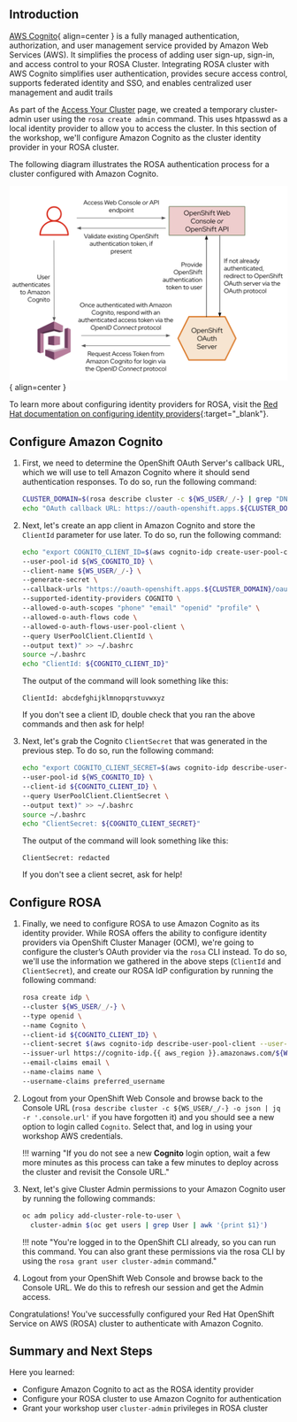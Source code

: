 ## Introduction

[AWS Cognito](https://aws.amazon.com/cognito/){ align=center } is a fully managed authentication, authorization, and user management service provided by Amazon Web Services (AWS). It simplifies the process of adding user sign-up, sign-in, and access control to your ROSA Cluster.
Integrating ROSA cluster with AWS Cognito simplifies user authentication, provides secure access control, supports federated identity and SSO, and enables centralized user management and audit trails

As part of the [Access Your Cluster](../../100-setup/3-access-cluster/) page, we created a temporary cluster-admin user using the `rosa create admin` command. This uses htpasswd as a local identity provider to allow you to access the cluster. In this section of the workshop, we'll configure Amazon Cognito as the cluster identity provider in your ROSA cluster.

The following diagram illustrates the ROSA authentication process for a cluster configured with Amazon Cognito. 

![Flow chart illustrating the ROSA authentication process for a cluster configured with Amazon Cognito](../assets/images/rosa_idp_cognito.png){ align=center }

To learn more about configuring identity providers for ROSA, visit the [Red Hat documentation on configuring identity providers](https://docs.openshift.com/rosa/rosa_install_access_delete_clusters/rosa-sts-config-identity-providers.html){:target="_blank"}.

## Configure Amazon Cognito

1. First, we need to determine the OpenShift OAuth Server's callback URL, which we will use to tell Amazon Cognito where it should send authentication responses. To do so, run the following command:

    ```bash
    CLUSTER_DOMAIN=$(rosa describe cluster -c ${WS_USER/_/-} | grep "DNS" | grep -oE '\S+.openshiftapps.com')
    echo "OAuth callback URL: https://oauth-openshift.apps.${CLUSTER_DOMAIN}/oauth2callback/Cognito"
    ```

1. Next, let's create an app client in Amazon Cognito and store the `ClientId` parameter for use later. To do so, run the following command:

    ```bash
    echo "export COGNITO_CLIENT_ID=$(aws cognito-idp create-user-pool-client \
    --user-pool-id ${WS_COGNITO_ID} \
    --client-name ${WS_USER/_/-} \
    --generate-secret \
    --callback-urls "https://oauth-openshift.apps.${CLUSTER_DOMAIN}/oauth2callback/Cognito" \
    --supported-identity-providers COGNITO \
    --allowed-o-auth-scopes "phone" "email" "openid" "profile" \
    --allowed-o-auth-flows code \
    --allowed-o-auth-flows-user-pool-client \
    --query UserPoolClient.ClientId \
    --output text)" >> ~/.bashrc
    source ~/.bashrc
    echo "ClientId: ${COGNITO_CLIENT_ID}"
    ```

    The output of the command will look something like this:

    ```{.text, .no-copy}
    ClientId: abcdefghijklmnopqrstuvwxyz
    ```

    If you don't see a client ID, double check that you ran the above commands and then ask for help!

1. Next, let's grab the Cognito `ClientSecret` that was generated in the previous step. To do so, run the following command:

    ```bash
    echo "export COGNITO_CLIENT_SECRET=$(aws cognito-idp describe-user-pool-client \
    --user-pool-id ${WS_COGNITO_ID} \
    --client-id ${COGNITO_CLIENT_ID} \
    --query UserPoolClient.ClientSecret \
    --output text)" >> ~/.bashrc
    source ~/.bashrc
    echo "ClientSecret: ${COGNITO_CLIENT_SECRET}"
    ```

    The output of the command will look something like this:

    ```{.text, .no-copy}
    ClientSecret: redacted
    ```

    If you don't see a client secret, ask for help!

## Configure ROSA
1. Finally, we need to configure ROSA to use Amazon Cognito as its identity provider. While ROSA offers the ability to configure identity providers via OpenShift Cluster Manager (OCM), we're going to configure the cluster’s OAuth provider via the `rosa` CLI instead. To do so, we'll use the information we gathered in the above steps (`ClientId` and `ClientSecret`), and create our ROSA IdP configuration by running the following command: 

    ```bash
    rosa create idp \
    --cluster ${WS_USER/_/-} \
    --type openid \
    --name Cognito \
    --client-id ${COGNITO_CLIENT_ID} \
    --client-secret $(aws cognito-idp describe-user-pool-client --user-pool-id ${WS_COGNITO_ID} --client-id ${COGNITO_CLIENT_ID} --query UserPoolClient.ClientSecret --output text) \
    --issuer-url https://cognito-idp.{{ aws_region }}.amazonaws.com/${WS_COGNITO_ID} \
    --email-claims email \
    --name-claims name \
    --username-claims preferred_username
    ```

1. Logout from your OpenShift Web Console and browse back to the Console URL (`rosa describe cluster -c ${WS_USER/_/-} -o json | jq -r '.console.url'` if you have forgotten it) and you should see a new option to login called `Cognito`. Select that, and log in using your workshop AWS credentials.

    !!! warning "If you do not see a new **Cognito** login option, wait a few more minutes as this process can take a few minutes to deploy across the cluster and revisit the Console URL."

1. Next, let's give Cluster Admin permissions to your Amazon Cognito user by running the following commands:

    ```bash
    oc adm policy add-cluster-role-to-user \
      cluster-admin $(oc get users | grep User | awk '{print $1}')
    ```

    !!! note "You're logged in to the OpenShift CLI already, so you can run this command. You can also grant these permissions via the rosa CLI by using the `rosa grant user cluster-admin` command."

1. Logout from your OpenShift Web Console and browse back to the Console URL.  We do this to refresh our session and get the Admin access.

Congratulations! You've successfully configured your Red Hat OpenShift Service on AWS (ROSA) cluster to authenticate with Amazon Cognito.

## Summary and Next Steps

Here you learned:

* Configure Amazon Cognito to act as the ROSA identity provider
* Configure your ROSA cluster to use Amazon Cognito for authentication
* Grant your workshop user `cluster-admin` privileges in ROSA cluster

